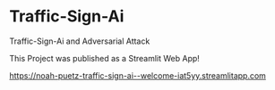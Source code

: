 # Traffic-Sign-Ai
Traffic-Sign-Ai and Adversarial Attack

This Project was published as a Streamlit Web App!

https://noah-puetz-traffic-sign-ai--welcome-iat5yy.streamlitapp.com
